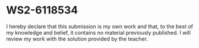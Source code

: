 # WS2-6118534
I hereby declare that this submission is my own work and that, to the best of my knowledge and belief, it contains no material previously published. I will review my work with the solution provided by the teacher.
